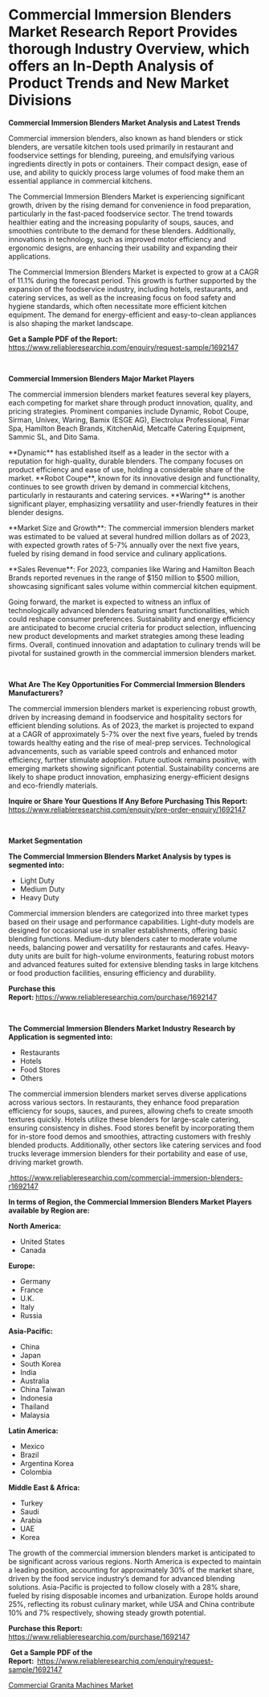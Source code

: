 <p><h1>Commercial Immersion Blenders Market Research Report Provides thorough Industry Overview, which offers an In-Depth Analysis of Product Trends and New Market Divisions</h1></p><p><strong>Commercial Immersion Blenders Market Analysis and Latest Trends</strong></p>
<p><p>Commercial immersion blenders, also known as hand blenders or stick blenders, are versatile kitchen tools used primarily in restaurant and foodservice settings for blending, pureeing, and emulsifying various ingredients directly in pots or containers. Their compact design, ease of use, and ability to quickly process large volumes of food make them an essential appliance in commercial kitchens.</p><p>The Commercial Immersion Blenders Market is experiencing significant growth, driven by the rising demand for convenience in food preparation, particularly in the fast-paced foodservice sector. The trend towards healthier eating and the increasing popularity of soups, sauces, and smoothies contribute to the demand for these blenders. Additionally, innovations in technology, such as improved motor efficiency and ergonomic designs, are enhancing their usability and expanding their applications.</p><p>The Commercial Immersion Blenders Market is expected to grow at a CAGR of 11.1% during the forecast period. This growth is further supported by the expansion of the foodservice industry, including hotels, restaurants, and catering services, as well as the increasing focus on food safety and hygiene standards, which often necessitate more efficient kitchen equipment. The demand for energy-efficient and easy-to-clean appliances is also shaping the market landscape.</p></p>
<p><strong>Get a Sample PDF of the Report:&nbsp;</strong> <a href="https://www.reliableresearchiq.com/enquiry/request-sample/1692147?utm_campaign=1896&utm_medium=2&utm_source=Github&utm_content=ia&utm_term=19022025&utm_id=commercial-immersion-blenders">https://www.reliableresearchiq.com/enquiry/request-sample/1692147</a></p>
<p>&nbsp;</p>
<p><strong>Commercial Immersion Blenders Major Market Players</strong></p>
<p><p>The commercial immersion blenders market features several key players, each competing for market share through product innovation, quality, and pricing strategies. Prominent companies include Dynamic, Robot Coupe, Sirman, Univex, Waring, Bamix (ESGE AG), Electrolux Professional, Fimar Spa, Hamilton Beach Brands, KitchenAid, Metcalfe Catering Equipment, Sammic SL, and Dito Sama.</p><p>**Dynamic** has established itself as a leader in the sector with a reputation for high-quality, durable blenders. The company focuses on product efficiency and ease of use, holding a considerable share of the market. **Robot Coupe**, known for its innovative design and functionality, continues to see growth driven by demand in commercial kitchens, particularly in restaurants and catering services. **Waring** is another significant player, emphasizing versatility and user-friendly features in their blender designs.</p><p>**Market Size and Growth**: The commercial immersion blenders market was estimated to be valued at several hundred million dollars as of 2023, with expected growth rates of 5-7% annually over the next five years, fueled by rising demand in food service and culinary applications.</p><p>**Sales Revenue**: For 2023, companies like Waring and Hamilton Beach Brands reported revenues in the range of $150 million to $500 million, showcasing significant sales volume within commercial kitchen equipment.</p><p>Going forward, the market is expected to witness an influx of technologically advanced blenders featuring smart functionalities, which could reshape consumer preferences. Sustainability and energy efficiency are anticipated to become crucial criteria for product selection, influencing new product developments and market strategies among these leading firms. Overall, continued innovation and adaptation to culinary trends will be pivotal for sustained growth in the commercial immersion blenders market.</p></p>
<p>&nbsp;</p>
<p><strong>What Are The Key Opportunities For Commercial Immersion Blenders Manufacturers?</strong></p>
<p><p>The commercial immersion blenders market is experiencing robust growth, driven by increasing demand in foodservice and hospitality sectors for efficient blending solutions. As of 2023, the market is projected to expand at a CAGR of approximately 5-7% over the next five years, fueled by trends towards healthy eating and the rise of meal-prep services. Technological advancements, such as variable speed controls and enhanced motor efficiency, further stimulate adoption. Future outlook remains positive, with emerging markets showing significant potential. Sustainability concerns are likely to shape product innovation, emphasizing energy-efficient designs and eco-friendly materials.</p></p>
<p><strong>Inquire or Share Your Questions If Any Before Purchasing This Report:</strong> <a href="https://www.reliableresearchiq.com/enquiry/pre-order-enquiry/1692147?utm_campaign=1896&utm_medium=2&utm_source=Github&utm_content=ia&utm_term=19022025&utm_id=commercial-immersion-blenders">https://www.reliableresearchiq.com/enquiry/pre-order-enquiry/1692147</a></p>
<p>&nbsp;</p>
<p><strong>Market Segmentation</strong></p>
<p><strong>The Commercial Immersion Blenders Market Analysis by types is segmented into:</strong></p>
<p><ul><li>Light Duty</li><li>Medium Duty</li><li>Heavy Duty</li></ul></p>
<p><p>Commercial immersion blenders are categorized into three market types based on their usage and performance capabilities. Light-duty models are designed for occasional use in smaller establishments, offering basic blending functions. Medium-duty blenders cater to moderate volume needs, balancing power and versatility for restaurants and cafes. Heavy-duty units are built for high-volume environments, featuring robust motors and advanced features suited for extensive blending tasks in large kitchens or food production facilities, ensuring efficiency and durability.</p></p>
<p><strong>Purchase this Report:&nbsp;</strong><a href="https://www.reliableresearchiq.com/purchase/1692147?utm_campaign=1896&utm_medium=2&utm_source=Github&utm_content=ia&utm_term=19022025&utm_id=commercial-immersion-blenders">https://www.reliableresearchiq.com/purchase/1692147</a></p>
<p>&nbsp;</p>
<p><strong>The Commercial Immersion Blenders Market Industry Research by Application is segmented into:</strong></p>
<p><ul><li>Restaurants</li><li>Hotels</li><li>Food Stores</li><li>Others</li></ul></p>
<p><p>The commercial immersion blenders market serves diverse applications across various sectors. In restaurants, they enhance food preparation efficiency for soups, sauces, and purees, allowing chefs to create smooth textures quickly. Hotels utilize these blenders for large-scale catering, ensuring consistency in dishes. Food stores benefit by incorporating them for in-store food demos and smoothies, attracting customers with freshly blended products. Additionally, other sectors like catering services and food trucks leverage immersion blenders for their portability and ease of use, driving market growth.</p></p>
<p><a href="https://www.reliableresearchiq.com/commercial-immersion-blenders-r1692147?utm_campaign=1896&utm_medium=2&utm_source=Github&utm_content=ia&utm_term=19022025&utm_id=commercial-immersion-blenders">&nbsp;https://www.reliableresearchiq.com/commercial-immersion-blenders-r1692147</a></p>
<p><strong>In terms of Region, the Commercial Immersion Blenders Market Players available by Region are:</strong></p>
<p>
    <p> <strong> North America: </strong>
        <ul>
            <li>United States</li>
            <li>Canada</li>
        </ul>
        </p> 
    <p> <strong> Europe: </strong>
        <ul>
            <li>Germany</li>
            <li>France</li>
            <li>U.K.</li>
            <li>Italy</li>
            <li>Russia</li>
        </ul>
        </p> 
    <p> <strong> Asia-Pacific: </strong>
        <ul>
            <li>China</li>
            <li>Japan</li>
            <li>South Korea</li>
            <li>India</li>
            <li>Australia</li>
            <li>China Taiwan</li>
            <li>Indonesia</li>
            <li>Thailand</li>
            <li>Malaysia</li>
        </ul>
        </p> 
    <p> <strong> Latin America: </strong>
        <ul>
            <li>Mexico</li>
            <li>Brazil</li>
            <li>Argentina Korea</li>
            <li>Colombia</li>
        </ul>
        </p> 
    <p> <strong> Middle East & Africa: </strong>
        <ul>
            <li>Turkey</li>
            <li>Saudi</li>
            <li>Arabia</li>
            <li>UAE</li>
            <li>Korea</li>
        </ul>
    </p>
    </p>
<p><p>The growth of the commercial immersion blenders market is anticipated to be significant across various regions. North America is expected to maintain a leading position, accounting for approximately 30% of the market share, driven by the food service industry’s demand for advanced blending solutions. Asia-Pacific is projected to follow closely with a 28% share, fueled by rising disposable incomes and urbanization. Europe holds around 25%, reflecting its robust culinary market, while USA and China contribute 10% and 7% respectively, showing steady growth potential.</p></p>
<p><strong>Purchase this Report: </strong><a href="https://www.reliableresearchiq.com/purchase/1692147?utm_campaign=1896&utm_medium=2&utm_source=Github&utm_content=ia&utm_term=19022025&utm_id=commercial-immersion-blenders">https://www.reliableresearchiq.com/purchase/1692147</a></p>
<p>&nbsp;<strong>Get a Sample PDF of the Report:&nbsp;&nbsp;</strong><a href="https://www.reliableresearchiq.com/enquiry/request-sample/1692147?utm_campaign=1896&utm_medium=2&utm_source=Github&utm_content=ia&utm_term=19022025&utm_id=commercial-immersion-blenders">https://www.reliableresearchiq.com/enquiry/request-sample/1692147</a></p>
<p><strong></strong></p>
<p><p><a href="https://github.com/shirlantosx7/Market-Research-Report-List-1/blob/main/commercial-granita-machines-market.md?utm_campaign=1896&utm_medium=2&utm_source=Github&utm_content=ia&utm_term=19022025&utm_id=commercial-immersion-blenders">Commercial Granita Machines Market</a></p></p>